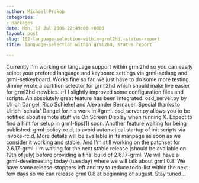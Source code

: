 ```yaml
---
author: Michael Prokop
categories:
- packages
date: Mon, 17 Jul 2006 22:49:00 +0000
layout: post
slug: 162-language-selection-within-grml2hd,-status-report
title: language-selection within grml2hd, status report

---
```

Currently I'm working on language support within grml2hd so you can easily select your prefered language and keyboard settings via grml\-setlang and grml\-setkeyboard. Works fine so far, we just have to do some more testing.
Jimmy wrote a partition selector for grml2hd which should make live easier for grml2hd\-newbies. :\-)
I slightly improved some configuration files and scripts. An absolutely great feature has been integrated: osd\_server.py by Ulrich Dangel, Rico Schiekel and Alexander Bernauer. Special thanks to Ulrich 'schula' Dangel for his work in \#grml. osd\_server.py allows you to be notified about remote stuff via On Screen Display when running X. Expect to find a hint for setup in grml\-tips(1\) soon.
Another feature waiting for being published: grml\-policy\-rc.d, to avoid automatical startup of init scripts via invoke\-rc.d. More details will be available in its manpage as soon as we consider it working and stable.
And I'm still working on the patchset for 2\.6\.17\-grml. I'm waiting for the next stable release (should be available on 19th of july) before providing a final build of 2\.6\.17\-grml.
We will have a grml\-develmeeting today (tuesday) where we will talk about grml 0\.8\. We have some release\-stoppers left and try to reduce todo\-list within the next few days so we can release grml 0\.8 at beginning of august. Stay tuned...
